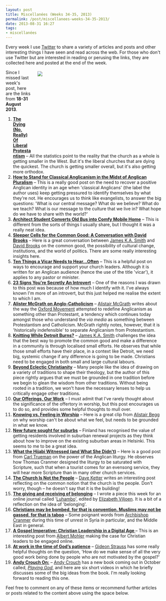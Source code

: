 ```yaml
---
layout: post
title: Miscellanées (Weeks 34-35, 2013)
permalink: /post/miscellanees-weeks-34-35-2013/
date: 2013-08-31 16:27
tags:
- miscellanées
---
```

Every week I use <a href="http://twitter.com/jakebelder">Twitter</a> to share a variety of articles and posts and other interesting things I have seen and read across the web. For those who don't use Twitter but are interested in reading or perusing the links, they are collected here and posted at the end of the week.

<div style="float: right; margin: 5px 1px 0px 20px; width: 400px; height: 252px;"><img src="https://dl.dropboxusercontent.com/u/3897986/Jake%20Blog%20Images/choir.jpg"></div>
Since I missed last week's post, here are the links from <strong>18-31 August 2013</strong>.

<ol>
<li><strong><a href="http://bit.ly/16miAFl">The Dying (No, Really) Of Liberal Protestantism</a></strong> – All the statistics point to the reality that the church as a whole is getting smaller in the West. But it's the liberal churches that are dying the quickest. The church is getting smaller overall, but it's also getting more orthodox.</li>

<li><strong><a href="http://bit.ly/13zoTHE">How to Stand for Classical Anglicanism in the Midst of Anglican Pluralism</a></strong> – This is a really good post on the need to recover a positive Anglican identity in an age when 'classical Anglicans' (the label the author uses) keep getting pressured to identify themselves by what they're not. He encourages us to think like evangelists, to answer the big questions: 'What is our central message? What do we believe? What do we teach? What is our message to the culture that we live in? What hope do we have to share with the world?'</li>

<li><strong><a href="http://bit.ly/14wFrer">Architect Student Converts Old Bus into Comfy Mobile Home</a></strong> – This is different from the sorts of things I usually share, but I thought it was a really neat idea.</li>

<li><strong><a href="http://bit.ly/1dodEUn">Sleeper Cells for the Common Good: A Conversation with David Brooks</a></strong> – Here is a great conversation between <a href="http://twitter.com/james_ka_smith">James K.A. Smith</a> and <a href="http://twitter.com/nytdavidbrooks">David Brooks</a> on the common good, the possibility of cultural change, institutions, and the world of politics. There are some really interesting insights here.</li>

<li><strong><a href="http://bit.ly/14ysdxA">Ten Things a Vicar Needs to Hear...Often</a></strong> – This is a helpful post on ways to encourage and support your church leaders. Although it is written for an Anglican audience (hence the use of the title 'vicar'), it applies to any pastor or minister. </li>

<li><strong><a href="http://huff.to/16vEy8W">23 Signs You're Secretly An Introvert</a></strong> – One of the reasons I was drawn to this post was because of how much I identify with it. I've always known I'm more of an introvert, but this just helped me realise the extent to which I am.</li>

<li><strong><a href="http://bit.ly/16ywRPk">Alister McGrath on Anglo-Catholicism</a></strong> – <a href="http://users.ox.ac.uk/~mcgrath/">Alistair McGrath</a> writes about the way the <a href="http://en.wikipedia.org/wiki/Oxford_Movement">Oxford Movement</a> attempted to redefine Anglicanism as something other than Protestant, a tendency which continues today amongst those who understand the <em>via media</em> as something between Protestantism and Catholicism. McGrath rightly notes, however, that it is 'historically indefensible' to separate Anglicanism from Protestantism.</li>

<li><strong><a href="http://bit.ly/1dv1c58">Knitting While Detroit Burns?</a></strong> – <a href="http://twitter.com/james_ka_smith">James K.A. Smith</a> challenges the idea that the best way to promote the common good and make a difference in a community is through localised small efforts. He observes that while those small efforts have their place, in a context like Detroit, we need big, systemic change if any difference is going to be made. Christians need to be engaged in both small and large cultural labours.</li>

<li><strong><a href="http://bit.ly/13HMFBo">Beyond Eclectic Christianity</a></strong> – Many people like the idea of drawing on a variety of traditions to shape their theology, but the author of this piece rightly argues that we must be grounded in one tradition before we begin to glean the wisdom from other traditions. Without being rooted in a tradition, we won't have the necessary lenses to help us critically engage other traditions.</li>

<li><strong><a href="http://bit.ly/14JRvJ9">Our Offerings, Our Work</a></strong> – I must admit that I've rarely thought about the significance of the offertory in worship, but this post encourages us to do so, and provides some helpful thoughts to mull over.</li>

<li><strong><a href="http://youtu.be/KYNBdrFR5Bo">Knowing vs. Feeling in Worship</a></strong> – Here is a great clip from <a href="http://www.truthforlife.org/about/about-alistair-begg/">Alistair Begg</a> on why worship can't be about what we feel, but needs to be grounded in what we know.</li>

<li><strong><a href="http://yle.fi/uutiset/new_future_sought_for_suburbs/6793451">New future sought for suburbs</a></strong> – Finland has recognised the value of getting residents involved in suburban renewal projects as they think about how to improve on the existing suburban areas in Helsinki. This seems to me to be a great idea.</li>

<li><strong><a href="http://www.reformation21.org/articles/what-the-hijabi-witnessed-and-what-she-didnt.php">What the Hijabi Witnessed (and What She Didn't)</a></strong> – Here is a good post from <a href="http://www.wts.edu/faculty/profiles/trueman.html">Carl Trueman</a> on the power of the Anglican liturgy. He observes how Thomas Cranmer designed the liturgy to be saturated with Scripture, such that when a tourist comes for an evensong service, they will hear more Scripture than in many other church services. </li>

<li><strong><a href="http://actstwo39.wordpress.com/2012/06/15/the-church-is-not-the-people/">The Church Is Not the People</a></strong> – <a href="http://twitter.com/DaveKetter">Dave Ketter</a> writes an interesting post reflecting on the common notion that the church is the people. Don't worry, though – he doesn't say that it is the building!</li>

<li><strong><a href="http://luhambo.wordpress.com/2013/08/28/the-giving-and-receiving-of-belonging/">The giving and receiving of belonging</a></strong> – I wrote a piece this week for an online journal called '<a href="http://luhambo.wordpress.com/">Luhambo</a>', edited by <a href="http://twitter.com/elishevavigilia">Elizabeth Viljoen</a>. It is a bit of a reflection on the idea of 'belonging'.</li>

<li><strong><a href="http://archbishop-cranmer.blogspot.co.uk/2013/08/christians-may-be-bombed-for-that-it.html">Christians may be bombed, for that is convention. Muslims may not be gassed, for that is taboo</a></strong> – Some poignant words from <a href="http://twitter.com/His_Grace">Archbishop Cranmer</a> during this time of unrest in Syria in particular, and the Middle East in general.</li>

<li><strong><a href="http://www.sbts.edu/resources/magazines/a-gospel-imperative-christian-leadership-in-a-digital-age/">A Gospel Imperative: Christian Leadership in a Digital Age </a></strong> – This is an interesting post from <a href="http://www.albertmohler.com/about/">Albert Mohler</a> making the case for Christian leaders to be engaged online.</li>

<li><strong><a href="http://www.fieldnotesmagazine.com/admin/living-in-the-time-of-gods-patience/">At work in the time of God’s patience</a></strong> – <a href="http://twitter.com/gideonstrauss">Gideon Strauss</a> has some really helpful thoughts on the question, 'How do we make sense of all the very good work being done by people who are not motivated by the gospel?'</li>

<li><strong><a href="http://vimeopro.com/ivpress/andycrouchon">Andy Crouch On:</a></strong> – <a href="http://twitter.com/ahc">Andy Crouch</a> has a new book coming out in October called, <em><a href="http://www.amazon.co.uk/gp/product/083084404X/ref=as_li_ss_tl?ie=UTF8&camp=1634&creative=19450&creativeASIN=083084404X&linkCode=as2&tag=jakebeldercom-21">Playing God</a></em>, and here are six short videos in which he briefly discusses some of the big ideas from the book. I'm really looking forward to reading this one.</li>
</ol>

Feel free to comment on any of these items or recommend further articles or posts related to the content above using the space below.
